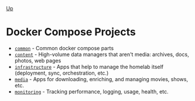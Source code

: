 [Up](../README.md)

# Docker Compose Projects

- [`common`](./common/README.md) - Common docker compose parts
- [`content`](./content/README.md) - High-volume data managers that aren't media: archives, docs, photos, web pages
- [`infrastructure`](./infrastructure/README.md) - Apps that help to manage the homelab itself (deployment, sync, orchestration, etc.)
- [`media`](./media/README.md) - Apps for downloading, enriching, and managing movies, shows, etc.
- [`monitoring`](./monitoring/README.md) - Tracking performance, logging, usage, health, etc.
